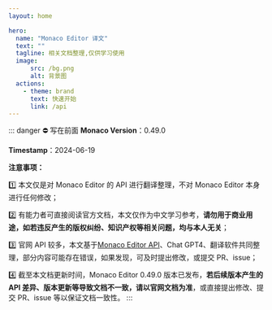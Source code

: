 ```yaml
---
layout: home

hero:
  name: "Monaco Editor 译文"
  text: ""
  tagline: 相关文档整理,仅供学习使用
  image:
      src: /bg.png
      alt: 背景图
  actions:
    - theme: brand
      text: 快速开始
      link: /api
---
```


::: danger ⛔ 写在前面
**Monaco Version**：0.49.0

**Timestamp**：2024-06-19

**注意事项：**

1️⃣ 本文仅是对 Monaco Editor 的 API 进行翻译整理，不对 Monaco Editor 本身进行任何修改；

2️⃣ 有能力者可直接阅读官方文档，本文仅作为中文学习参考，**请勿用于商业用途，如若违反产生的版权纠纷、知识产权等相关问题，均与本人无关**；

3️⃣ 官网 API 较多，本文基于[Monaco Editor API](https://microsoft.github.io/monaco-editor/docs.html)、Chat GPT4、翻译软件共同整理，部分内容可能存在错误，如果发现，可及时提出修改，或提交 PR、issue；

4️⃣ 截至本文档更新时间，Monaco Editor 0.49.0 版本已发布，**若后续版本产生的 API 差异、版本更新等导致文档不一致，请以官网文档为准**，或直接提出修改、提交 PR、issue 等以保证文档一致性。
:::

